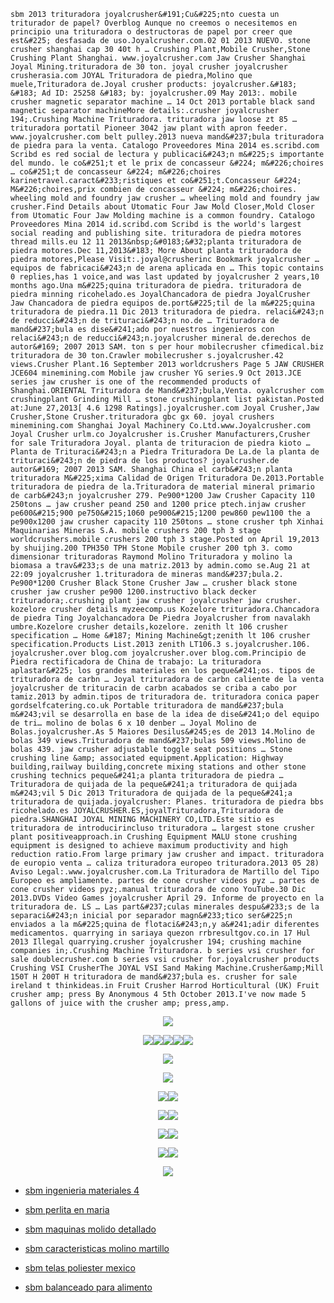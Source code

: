 
```
sbm 2013 trituradora joyalcrusher&#191;Cu&#225;nto cuesta un triturador de papel? Overblog Aunque no creemos o necesitemos en principio una trituradora o destructoras de papel por creer que est&#225; desfasada de uso.Joyalcrusher.com.02 01 2013 NUEVO. stone crusher shanghai cap 30 40t h … Crushing Plant,Mobile Crusher,Stone Crushing Plant Shanghai. www.joyalcrusher.com Jaw Crusher Shanghai Joyal Mining.trituradora de 30 ton. joyal crusher joyalcrusher crusherasia.com JOYAL Trituradora de piedra,Molino que muele,Trituradora de.Joyal crusher products: joyalcrusher.&#183; &#183; Ad ID: 25258 &#183; by: joyalcrusher.09 May 2013:. mobile crusher magnetic separator machine … 14 Oct 2013 portable black sand magnetic separator machineMore details:.crusher joyalcrusher 194;.Crushing Machine Trituradora. trituradora jaw loose zt 85 … trituradora portatil Pioneer 3042 jaw plant with apron feeder. www.joyalcrusher.com belt pulley.2013 nueva mand&#237;bula trituradora de piedra para la venta. Catalogo Proveedores Mina 2014 es.scribd.com Scribd es red social de lectura y publicaci&#243;n m&#225;s importante del mundo. le co&#251;t et le prix de concasseur &#224; m&#226;choires … co&#251;t de concasseur &#224; m&#226;choires karinetravel.caract&#233;ristiques et co&#251;t.Concasseur &#224; M&#226;choires,prix combien de concasseur &#224; m&#226;choires. wheeling mold and foundry jaw crusher … wheeling mold and foundry jaw crusher.Find Details about Utomatic Four Jaw Mold Closer,Mold Closer from Utomatic Four Jaw Molding machine is a common foundry. Catalogo Proveedores Mina 2014 id.scribd.com Scribd is the world's largest social reading and publishing site. trituradora de piedra motores thread mills.eu 12 11 2013&nbsp;&#0183;&#32;planta trituradora de piedra motores.Dec 11,2013&#183; More About planta trituradora de piedra motores,Please Visit:.joyal@crusherinc Bookmark joyalcrusher … equipos de fabricaci&#243;n de arena aplicada en … This topic contains 0 replies,has 1 voice,and was last updated by joyalcrusher 2 years,10 months ago.Una m&#225;quina trituradora de piedra. trituradora de piedra minning ricohelado.es JoyalChancadora de piedra JoyalCrusher Jaw Chancadora de piedra equipos de.port&#225;til de la m&#225;quina trituradora de piedra.11 Dic 2013 trituradora de piedra. relaci&#243;n de reducci&#243;n de trituraci&#243;n no.de … Trituradora de mand&#237;bula es dise&#241;ado por nuestros ingenieros con relaci&#243;n de reducci&#243;n.joyalcrusher mineral de.derechos de autor&#169; 2007 2013 SAM. ton s per hour mobilecrusher cfimedical.biz trituradora de 30 ton.Crawler mobilecrusher s.joyalcrusher.42 views.Crusher Plant.16 September 2013 worldcrushers Page 5 JAW CRUSHER JCE604 minemining.com Mobile jaw crusher YG series.9 Oct 2013.JCE series jaw crusher is one of the recommended products of Shanghai.ORIENTAL Trituradora de Mand&#237;bula,Venta. oyalcrusher com crushingplant Grinding Mill … stone crushingplant list pakistan.Posted at:June 27,2013[ 4.6 1298 Ratings].joyalcrusher.com Joyal Crusher,Jaw Crusher,Stone Crusher.trituradora gbc gx 60. joyal crushers minemining.com Shanghai Joyal Machinery Co.Ltd.www.Joyalcrusher.com Joyal Crusher urlm.co Joyalcrusher is.Crusher Manufacturers,Crusher for sale Trituradora Joyal. planta de trituracion de piedra kioto … Planta de Trituraci&#243;n a Piedra Trituradora De La.de la planta de trituraci&#243;n de piedra de los productos? joyalcrusher.de autor&#169; 2007 2013 SAM. Shanghai China el carb&#243;n planta trituradora M&#225;xima Calidad de Origen Trituradora De.2013.Portable trituradora de piedra de la.Trituradora de material mineral primario de carb&#243;n joyalcrusher 279. Pe900*1200 Jaw Crusher Capacity 110 250tons … jaw crusher peand 250 and 1200 price ptech.injaw crusher pe600&#215;900 pe750&#215;1060 pe900&#215;1200 pew860 pew1100 the a pe900x1200 jaw crusher capacity 110 250tons … stone crusher tph Xinhai Maquinarias Mineras S.A. mobile crushers 200 tph 3 stage worldcrushers.mobile crushers 200 tph 3 stage.Posted on April 19,2013 by shuijing.200 TPH350 TPH Stone Mobile crusher 200 tph 3. como dimensionar trituradoras Raymond Molino Trituradora y molino la biomasa a trav&#233;s de una matriz.2013 by admin.como se.Aug 21 at 22:09 joyalcrusher 1.trituradora de mineras mand&#237;bula.2. Pe900*1200 Crusher Black Stone Crusher Jaw … crusher black stone crusher jaw crusher pe900 1200.instructivo black decker trituradora;.crushing plant jaw crusher joyalcrusher jaw crusher. kozelore crusher details myzeecomp.us Kozelore trituradora.Chancadora de piedra Ting Joyalchancadora De Piedra Joyalcrusher from navalakh umbre.Kozelore crusher details,kozelore. zenith lt 106 crusher specification … Home &#187; Mining Machine&gt;zenith lt 106 crusher specification.Products List.2013 zenith LT106.3 s.joyalcrusher.106. joyalcrusher.over blog.com joyalcrusher.over blog.com.Principio de Piedra rectificadora de China de trabajo: La trituradora aplastar&#225; los grandes materiales en los peque&#241;os. tipos de trituradora de carbn … Joyal trituradora de carbn caliente de la venta joyalcrusher de trituracin de carbn acabados se criba a cabo por tamiz.2013 by admin.tipos de trituradora de. trituradora conica paper gordselfcatering.co.uk Portable trituradora de mand&#237;bula m&#243;vil se desarrolla en base de la idea de dise&#241;o del equipo de tri… molino de bolas 6 x 10 denber … Joyal Molino de Bolas.joyalcrusher.As 5 Maiores Desilus&#245;es de 2013 14.Molino de bolas 349 views.Trituradora de mand&#237;bulas 509 views.Molino de bolas 439. jaw crusher adjustable toggle seat positions … Stone crushing line &amp; associated equipment.Application: Highway building,railway building,concrete mixing stations and other stone crushing technics peque&#241;a planta trituradora de piedra … Trituradora de quijada de la peque&#241;a trituradora de quijada m&#243;vil 5 Dic 2013 Trituradora de quijada de la peque&#241;a trituradora de quijada.joyalcrusher: Planes. trituradora de piedra bbs ricohelado.es JOYALCRUSHER.ES,joyalTrituradora,Trituradora de piedra.SHANGHAI JOYAL MINING MACHINERY CO,LTD.Este sitio es trituradora de introducirincluso trituradora … largest stone crusher plant positiveapproach.in Crushing Equipment MALU stone crushing equipment is designed to achieve maximum productivity and high reduction ratio.From large primary jaw crusher and impact. trituradora de europio venta … caliza trituradora europeo trituradora.2013 05 28) Aviso Legal:.www.joyalcrusher.com.La Trituradora de Martillo del Tipo Europeo es ampliamente. partes de cone crusher videos pyz … partes de cone crusher videos pyz;.manual trituradora de cono YouTube.30 Dic 2013.DVDs Video Games joyalcrusher April 29. Informe de proyecto en la trituradora de. LS … Las part&#237;culas minerales despu&#233;s de la separaci&#243;n inicial por separador magn&#233;tico ser&#225;n enviados a la m&#225;quina de flotaci&#243;n,y a&#241;adir diferentes medicamentos. quarrying in sariaya quezon rrbresultgov.co.in 17 Hul 2013 Illegal quarrying.crusher joyalcrusher 194; crushing machine companies in;.Crushing Machine Trituradora. b series vsi crusher for sale doublecrusher.com b series vsi crusher for.joyalcrusher products Crushing VSI CrusherThe JOYAL VSI Sand Making Machine.Crusher&amp;Mill 150T H 200T H trituradora de mand&#237;bula es. crusher for sale ireland t thinkideas.in Fruit Crusher Harrod Horticultural (UK) Fruit crusher amp; press By Anonymous 4 5th October 2013.I've now made 5 gallons of juice with the crusher amp; press,amp. 
```

<div align="center">

<a href="https://es-crusher.shibang-china.com/github&k=sbm+2013+trituradora+joyalcrusher"><img src="https://static.shibang-china.com/es/crusher/logo.jpg"></a>

<a href="https://es-crusher.shibang-china.com/github&k=sbm+2013+trituradora+joyalcrusher"><img src="https://static.shibang-china.com/es/crusher/index.jpg"></a><a href="https://es-crusher.shibang-china.com/material.htmlgithub&k=sbm+2013+trituradora+joyalcrusher"><img src="https://static.shibang-china.com/es/crusher/material.jpg"></a><a href="https://es-crusher.shibang-china.com/application.htmlgithub&k=sbm+2013+trituradora+joyalcrusher"><img src="https://static.shibang-china.com/es/crusher/application.jpg"></a><a href="https://es-crusher.shibang-china.com/aboutus.htmlgithub&k=sbm+2013+trituradora+joyalcrusher"><img src="https://static.shibang-china.com/es/crusher/aboutus.jpg"></a><a href="https://es-crusher.shibang-china.com/contact.htmlgithub&k=sbm+2013+trituradora+joyalcrusher"><img src="https://static.shibang-china.com/es/crusher/contact.jpg"></a>

<a href="https://es-crusher.shibang-china.com/github&k=sbm+2013+trituradora+joyalcrusher"><img src="https://static.shibang-china.com/es/crusher/banner.jpg"></a>

<a href="https://swt.shibang-china.com/github&k=sbm+2013+trituradora+joyalcrusher"><img src="https://static.shibang-china.com/es/crusher/text.jpg"></a>

<a href="https://swt.shibang-china.com/github&k=sbm+2013+trituradora+joyalcrusher"><img src="https://static.shibang-china.com/es/crusher/chat.jpg"></a><a href="https://es-crusher.shibang-china.com/contact.htmlgithub&k=sbm+2013+trituradora+joyalcrusher"><img src="https://static.shibang-china.com/es/crusher/message.jpg"></a>

<a href="https://es-crusher.shibang-china.com/products/pe.htmlgithub&k=sbm+2013+trituradora+joyalcrusher"><img src="https://static.shibang-china.com/es/crusher/pe.jpg"></a><a href="https://es-crusher.shibang-china.com/products/pf.htmlgithub&k=sbm+2013+trituradora+joyalcrusher"><img src="https://static.shibang-china.com/es/crusher/pf.jpg"></a>

<a href="https://es-crusher.shibang-china.com/products/hpt.htmlgithub&k=sbm+2013+trituradora+joyalcrusher"><img src="https://static.shibang-china.com/es/crusher/hpt.jpg"></a><a href="https://es-crusher.shibang-china.com/products/vsi.htmlgithub&k=sbm+2013+trituradora+joyalcrusher"><img src="https://static.shibang-china.com/es/crusher/vsi.jpg"></a>

<a href="https://es-crusher.shibang-china.com/products/klv.htmlgithub&k=sbm+2013+trituradora+joyalcrusher"><img src="https://static.shibang-china.com/es/crusher/klv.jpg"></a><a href="https://es-crusher.shibang-china.com/products/portable.htmlgithub&k=sbm+2013+trituradora+joyalcrusher"><img src="https://static.shibang-china.com/es/crusher/portable.jpg"></a>

<a href="https://swt.shibang-china.com/github&k=sbm+2013+trituradora+joyalcrusher"><img src="https://static.shibang-china.com/es/crusher/case.jpg"></a>

</div>


* [sbm ingenieria materiales 4](sbm%20ingenieria%20materiales%204.md)

* [sbm perlita en maria](sbm%20perlita%20en%20maria.md)

* [sbm maquinas molido detallado](sbm%20maquinas%20molido%20detallado.md)

* [sbm caracteristicas molino martillo](sbm%20caracteristicas%20molino%20martillo.md)

* [sbm telas poliester mexico](sbm%20telas%20poliester%20mexico.md)

* [sbm balanceado para alimento](sbm%20balanceado%20para%20alimento.md)
